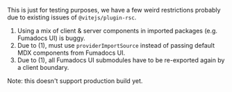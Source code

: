 This is just for testing purposes, we have a few weird restrictions probably due to existing issues of `@vitejs/plugin-rsc`.

1. Using a mix of client & server components in imported packages (e.g. Fumadocs UI) is buggy. 
2. Due to (1), must use `providerImportSource` instead of passing default MDX components from Fumadocs UI.
3. Due to (1), all Fumadocs UI submodules have to be re-exported again by a client boundary.

Note: this doesn't support production build yet.